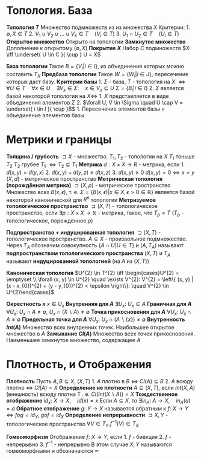 # Топология. База
**Топология $T$**
	Множество подмножеств из из множества $X$
	Критерии:
		1. $\emptyset, X \in T$
		2. $V_{1} \cup V_{2} \cup \ldots \cup V_{k} \in T  \quad (V_{i} \in T)$
		3. $U_{1} \cap U_{2} \in T \quad \left( U_{i} \in T \right)$
**Открытое множество**
	Открыто на топологии
**Замкнутое множество**
	Дополнение к открытому ($\emptyset, X$)
**Покрытие $X$**
	Набор $C$ подмножеств $X \iff \underset{ U \in C }{ \cup } U = X$

**База топологии**
	Такое $B = \{ V_{i} | i \in I \}$, из объединения которых можно составить $T_{X}$
**Предбаза топологии**
	Такое $W = \left\{ W_{i} | i \in J \right\}$, пересечение которых даст базу.
**Критерии базы**
	1. $\Sigma$ - база, $T$ - топология на $X$
		$\iff \forall U \in T  \quad  \forall x \in U  \quad  \exists V_{x} \in \Sigma:  \quad  x \in V_{x} \subseteq U$
		$\Sigma = \left\{ B_i | i \in I \right\}$
	2. $\Sigma$ является базой некоторой топологии на $X\iff$
		1. $X$ представляется в виде объединения элементов $\Sigma$
		2. $\forall U, V \in \Sigma  \quad  U \cap V = \underset{ i \in I }{ \cup }B$
			1. Пересечение элементов базы = объединение элементов базы
# Метрики и границы
**Толщина / грубость**
	$\sqsupset X$ - множество.
	$T_{1}, T_{2}$ - топологии на $X$
	$T_{1}$ тоньше $T_{2}$
	$T_{2}$ грубее $T_{1}$
	$\iff T_{2} \subseteq T_{1}$
**Метрика**
	$d:X \times X\to R$ - метрика, если
	1. $d(x, y) = d(y, x)$
	2. $d(x, y) + d(y, z) \ge d(x, z)$
	3. $d(x, y) \ge 0$
		$d(x, y) = 0 \iff x = y$
$(X, d)$ - метрическое пространство
**Метрическая топология (порождённая метрика)**
	$\sqsupset (X, \rho)$ - метрическое пространство
	Множество всех $B(x, \epsilon)$, т. е. $\Sigma = \left\{ B(x, \epsilon) | x \in X, \epsilon > 0 \in \mathbb{R} \right\}$
	является базой некоторой канонической для $R^{n}$  топологии
**Метризуемое топологическое пространство**
	$\sqsupset (X, T)$ - топологическое пространство, если $\exists \rho: X \times X \to \mathbb{R}$ - метрика,
	такое, что $T_{\rho} = T$ ($T_{\rho}$ - топологическое, порождённое $\rho$)

**Подпространство + индуцированная топология**
	$\sqsupset (X, T)$ - топологическое пространство.
	$A \subseteq X$ - произвольное подмножество.
	Через $T_{A}$ обозначим совокупность $\left\{ A \cap U | U \in T \right\}$
	и $(A, T_{A})$ называют **подпространством топологического пространства** $(X, T)$
	и $T_{A}$ называют **индуцированной топологией** (на $A$ из $(X, T)$)

**Каноническая топология**
	$U^{2} \in T^{2} \iff \begin{cases}U^{2} = \emptyset \\ \forall (x, y) \in U^{2} \quad \exists V^{2}: V^{2} = \left\{ (x, y) | (x - x_{0})^{2} + (y - y_{0})^{2} < \epsilon \right\}:  \quad V^{2} \in U^{2}\end{cases}$

**Окрестность $x$**
	$x \in U_{x}$
**Внутренняя для $A$**
	$\exists U_{x}:\ U_{x} \subseteq A$
**Граничная для $A$**
	$\forall U_{x}:\ U_{x} \cap A \neq \emptyset,\ U_{x} \cap \left( X \backslash A \right) \neq \emptyset$
**Точка прикосновения для $A$**
	$\forall U_{x}:\ U_{x} \cap A \neq \emptyset$
**Предельная точка для $A$**
	$\forall U_{x}:\ U_{x} \cap \left( A \backslash \{ x \} \right) \neq \emptyset$
**Внутренность $Int(A)$**
	Множество всех внутренних точек. Наибольшее открытое множество в $A$
**Замыкание $Cl(A)$**
	Множество всех точек прикосновения. Наименьшее замкнутое множество, содержащее $A$
# Плотность, и Отображения
**Плотность**
	Пусть $A, B \subseteq X,\ \left( X, T \right)$
	1. $A$ плотно в $B$ $\iff$ $Cl(A)\subseteq B$
	2. $A$ всюду плотно $\iff$ $Cl(A) = X$
**Определение не плотности**
		$A \subseteq \left( X, T \right)$, если $Int \left( X, A \right)$ (внешность) всюду плотна
		Т . е. $Cl\left( Int(X \backslash A) \right) = X$
**Тождественное отображение**
	$id_{x}:\ X \to X,  \quad id(x) = x$
	Если $A \subseteq X$, то $\exists in_{A}:\ A \to X, \quad in_{A}(a) = a$
**Обратное отображение**
	$g:\ Y \to X$ называется обратным к $f:\ X \to Y \iff fog = id_{Y},\ gof = id_{X}$
**Определение непрерывности**
	$\sqsupset X, Y$ - топологическое пространство
	$\forall V \in T_{Y}\ f^{-1}(V) \in T_{X}$

**Гомеоморфизм**
	Отображение $f:\ X\to Y$, если 
	1. $f$ - биекция
	2. $f$ - непрерывно
	3. $f^{-1}$ - непрерывно
	В этом случае $X, Y$ называются гомеоморфными и обозначаются $\simeq$